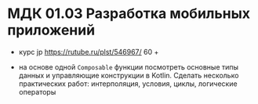 # МДК 01.03 Разработка мобильных приложений

- курс jp  https://rutube.ru/plst/546967/
60 +

- на основе одной ```Composable``` функции посмотреть основные типы данных и управляющие конструкции в Kotlin. Сделать несколько практических работ: интерполяция, условия, циклы, логические операторы